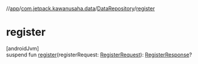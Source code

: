 //[app](../../../index.md)/[com.jetpack.kawanusaha.data](../index.md)/[DataRepository](index.md)/[register](register.md)

# register

[androidJvm]\
suspend fun [register](register.md)(registerRequest: [RegisterRequest](../-register-request/index.md)): [RegisterResponse](../-register-response/index.md)?

